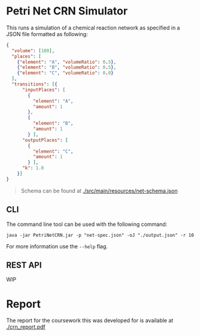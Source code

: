 # Petri Net CRN Simulator

This runs a simulation of a chemical reaction network as specified in a JSON
file formatted as following:

```json
{
  "volume": [100],
  "places": [
    {"element": "A", "volumeRatio": 0.5},
    {"element": "B", "volumeRatio": 0.5},
    {"element": "C", "volumeRatio": 0.0}
  ],
  "transitions": [{
      "inputPlaces": [
        {
          "element": "A",
          "amount": 1
        },
        {
          "element": "B",
          "amount": 1
        } ],
      "outputPlaces": [
        {
          "element": "C",
          "amount": 1
        } ],
      "k": 1.0
    }]
}
```

> Schema can be found at [./src/main/resources/net-schema.json](./src/main/resources/net-schema.json)

## CLI

The command line tool can be used with the following command:

```commandline
java -jar PetriNetCRN.jar -p "net-spec.json" -oJ "./output.json" -r 10
```

For more information use the `--help` flag.

## REST API

WIP

# Report 

The report for the coursework this was developed for is available at [./crn_report.pdf](./crn_report.pdf)
